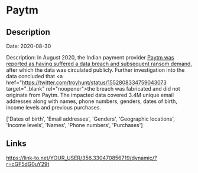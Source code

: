 # Paytm

## Description

Date: 2020-08-30

Description:
In August 2020, the Indian payment provider <a href="https://economictimes.indiatimes.com/tech/internet/paytm-mall-suffers-massive-breach-ransom-demanded-report/articleshow/77833664.cms" target="_blank" rel="noopener">Paytm was reported as having suffered a data breach and subsequent ransom demand</a>, after which the data was circulated publicly. Further investigation into the data concluded that <a href="https://twitter.com/troyhunt/status/1552808334759043073 target="_blank" rel="noopener">the breach was fabricated and did not originate from Paytm</a>. The impacted data covered 3.4M unique email addresses along with names, phone numbers, genders, dates of birth, income levels and previous purchases.


['Dates of birth', 'Email addresses', 'Genders', 'Geographic locations', 'Income levels', 'Names', 'Phone numbers', 'Purchases']

## Links

https://link-to.net/YOUR_USER/356.330470856719/dynamic/?r=cGF5dG0uY29t